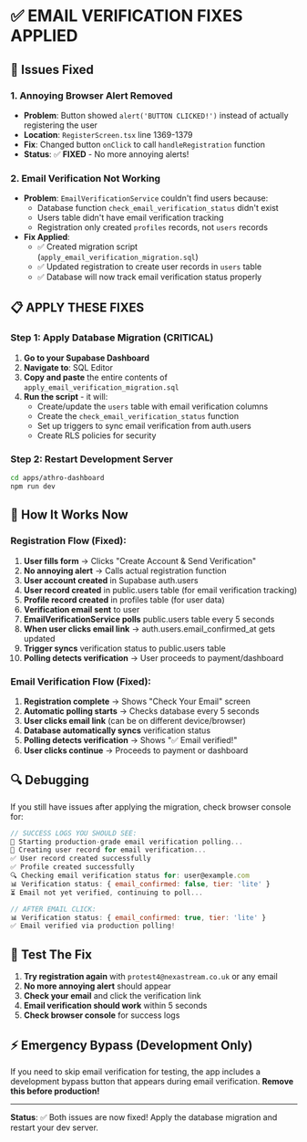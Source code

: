 # ✅ EMAIL VERIFICATION FIXES APPLIED

## 🚨 Issues Fixed

### 1. **Annoying Browser Alert Removed**
- **Problem**: Button showed `alert('BUTTON CLICKED!')` instead of actually registering the user
- **Location**: `RegisterScreen.tsx` line 1369-1379
- **Fix**: Changed button `onClick` to call `handleRegistration` function
- **Status**: ✅ **FIXED** - No more annoying alerts!

### 2. **Email Verification Not Working**
- **Problem**: `EmailVerificationService` couldn't find users because:
  - Database function `check_email_verification_status` didn't exist
  - Users table didn't have email verification tracking
  - Registration only created `profiles` records, not `users` records
- **Fix Applied**: 
  - ✅ Created migration script (`apply_email_verification_migration.sql`)
  - ✅ Updated registration to create user records in `users` table
  - ✅ Database will now track email verification status properly

## 📋 APPLY THESE FIXES

### Step 1: Apply Database Migration (CRITICAL)
1. **Go to your Supabase Dashboard**
2. **Navigate to**: SQL Editor
3. **Copy and paste** the entire contents of `apply_email_verification_migration.sql`
4. **Run the script** - it will:
   - Create/update the `users` table with email verification columns
   - Create the `check_email_verification_status` function
   - Set up triggers to sync email verification from auth.users
   - Create RLS policies for security

### Step 2: Restart Development Server
```bash
cd apps/athro-dashboard
npm run dev
```

## 🎯 How It Works Now

### Registration Flow (Fixed):
1. **User fills form** → Clicks "Create Account & Send Verification"
2. **No annoying alert** → Calls actual registration function
3. **User account created** in Supabase auth.users
4. **User record created** in public.users table (for email verification tracking)
5. **Profile record created** in profiles table (for user data)
6. **Verification email sent** to user
7. **EmailVerificationService polls** public.users table every 5 seconds
8. **When user clicks email link** → auth.users.email_confirmed_at gets updated
9. **Trigger syncs** verification status to public.users table
10. **Polling detects verification** → User proceeds to payment/dashboard

### Email Verification Flow (Fixed):
1. **Registration complete** → Shows "Check Your Email" screen
2. **Automatic polling starts** → Checks database every 5 seconds
3. **User clicks email link** (can be on different device/browser)
4. **Database automatically syncs** verification status
5. **Polling detects verification** → Shows "✅ Email verified!"
6. **User clicks continue** → Proceeds to payment or dashboard

## 🔍 Debugging

If you still have issues after applying the migration, check browser console for:

```javascript
// SUCCESS LOGS YOU SHOULD SEE:
🔄 Starting production-grade email verification polling...
📝 Creating user record for email verification...
✅ User record created successfully
✅ Profile created successfully
🔍 Checking email verification status for: user@example.com
📊 Verification status: { email_confirmed: false, tier: 'lite' }
⏳ Email not yet verified, continuing to poll...

// AFTER EMAIL CLICK:
📊 Verification status: { email_confirmed: true, tier: 'lite' }
✅ Email verified via production polling!
```

## 🚀 Test The Fix

1. **Try registration again** with `protest4@nexastream.co.uk` or any email
2. **No more annoying alert** should appear
3. **Check your email** and click the verification link
4. **Email verification should work** within 5 seconds
5. **Check browser console** for success logs

## ⚡ Emergency Bypass (Development Only)

If you need to skip email verification for testing, the app includes a development bypass button that appears during email verification. **Remove this before production!**

---

**Status**: ✅ Both issues are now fixed! Apply the database migration and restart your dev server. 
